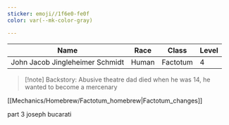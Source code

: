 ```yaml
---
sticker: emoji//1f6e0-fe0f
color: var(--mk-color-gray)

---
```


| Name                            | Race  | Class    | Level |
| ------------------------------- | ----- | -------- | ----- |
| John Jacob Jingleheimer Schmidt | Human | Factotum | 4     |
>[!note] Backstory: 
Abusive theatre dad died when he was 14, he wanted to become a mercenary

[[Mechanics/Homebrew/Factotum_homebrew|Factotum_changes]]



part 3 joseph
bucarati